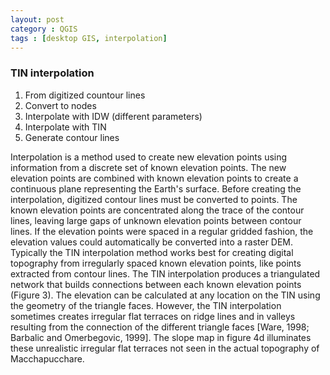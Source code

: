 ```yaml
---
layout: post
category : QGIS
tags : [desktop GIS, interpolation]
---
```


### TIN interpolation

1. From digitized countour lines
2. Convert to nodes
3. Interpolate with IDW (different parameters)
4. Interpolate with TIN
5. Generate contour lines


Interpolation is a method used to create new elevation points using information from a discrete set of known elevation points. The new elevation points are combined with known elevation points to create a continuous plane representing the Earth's surface. Before creating the interpolation, digitized contour lines must be converted to points. The known elevation points are concentrated along the trace of the contour lines, leaving large gaps of unknown elevation points between contour lines. If the elevation points were spaced in a regular gridded fashion, the elevation values could automatically be converted into a raster DEM. Typically the TIN interpolation method works best for creating digital topography from irregularly spaced known elevation points, like points extracted from contour lines. The TIN interpolation produces a triangulated network that builds connections between each known elevation points (Figure 3). The elevation can be calculated at any location on the TIN using the geometry of the triangle faces. However, the TIN interpolation sometimes creates irregular flat terraces on ridge lines and in valleys resulting from the connection of the different triangle faces [Ware, 1998; Barbalic and Omerbegovic, 1999]. The slope map in figure 4d illuminates these unrealistic irregular flat terraces not seen in the actual topography of Macchapucchare.
